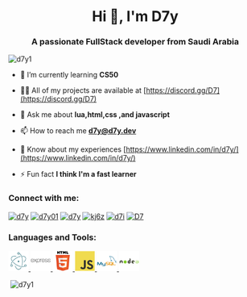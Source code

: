 <h1 align="center">Hi 👋, I'm D7y</h1>
<h3 align="center">A passionate FullStack developer from Saudi Arabia</h3>

<p align="left"> <img src="https://visitor-badge.laobi.icu/badge?page_id=D7y1.D7y1&right_color=darkred" alt="d7y1" /> </p>

- 🌱 I’m currently learning **CS50**

- 👨‍💻 All of my projects are available at [https://discord.gg/D7](https://discord.gg/D7)

- 💬 Ask me about **lua,html,css ,and javascript**

- 📫 How to reach me **d7y@d7y.dev**

- 📄 Know about my experiences [https://www.linkedin.com/in/d7y/](https://www.linkedin.com/in/d7y/)

- ⚡ Fun fact **I think I'm a fast learner**

<h3 align="left">Connect with me:</h3>
<p align="left">
<a href="https://dev.to/d7y" target="blank"><img align="center" src="https://raw.githubusercontent.com/rahuldkjain/github-profile-readme-generator/master/src/images/icons/Social/devto.svg" alt="d7y" height="30" width="40" /></a>
<a href="https://twitter.com/d7y01" target="blank"><img align="center" src="https://raw.githubusercontent.com/rahuldkjain/github-profile-readme-generator/master/src/images/icons/Social/twitter.svg" alt="d7y01" height="30" width="40" /></a>
<a href="https://linkedin.com/in/d7y" target="blank"><img align="center" src="https://raw.githubusercontent.com/rahuldkjain/github-profile-readme-generator/master/src/images/icons/Social/linked-in-alt.svg" alt="d7y" height="30" width="40" /></a>
<a href="https://instagram.com/kj6z" target="blank"><img align="center" src="https://raw.githubusercontent.com/rahuldkjain/github-profile-readme-generator/master/src/images/icons/Social/instagram.svg" alt="kj6z" height="30" width="40" /></a>
<a href="https://www.youtube.com/channel/UC7eBnj2Wq9vNx4nDTHVVShw" target="blank"><img align="center" src="https://raw.githubusercontent.com/rahuldkjain/github-profile-readme-generator/master/src/images/icons/Social/youtube.svg" alt="d7i" height="30" width="40" /></a>
<a href="https://discord.gg/D7" target="blank"><img align="center" src="https://raw.githubusercontent.com/rahuldkjain/github-profile-readme-generator/master/src/images/icons/Social/discord.svg" alt="D7" height="30" width="40" /></a>
</p>

<h3 align="left">Languages and Tools:</h3>
<p align="left"> <a href="https://www.electronjs.org" target="_blank" rel="noreferrer"> <img src="https://raw.githubusercontent.com/devicons/devicon/master/icons/electron/electron-original.svg" alt="electron" width="40" height="40"/> </a> <a href="https://expressjs.com" target="_blank" rel="noreferrer"> <img src="https://raw.githubusercontent.com/devicons/devicon/master/icons/express/express-original-wordmark.svg" alt="express" width="40" height="40"/> </a> <a href="https://www.w3.org/html/" target="_blank" rel="noreferrer"> <img src="https://raw.githubusercontent.com/devicons/devicon/master/icons/html5/html5-original-wordmark.svg" alt="html5" width="40" height="40"/> </a> <a href="https://developer.mozilla.org/en-US/docs/Web/JavaScript" target="_blank" rel="noreferrer"> <img src="https://raw.githubusercontent.com/devicons/devicon/master/icons/javascript/javascript-original.svg" alt="javascript" width="40" height="40"/> </a> <a href="https://www.mysql.com/" target="_blank" rel="noreferrer"> <img src="https://raw.githubusercontent.com/devicons/devicon/master/icons/mysql/mysql-original-wordmark.svg" alt="mysql" width="40" height="40"/> </a> <a href="https://nodejs.org" target="_blank" rel="noreferrer"> <img src="https://raw.githubusercontent.com/devicons/devicon/master/icons/nodejs/nodejs-original-wordmark.svg" alt="nodejs" width="40" height="40"/> </a> </p>

<p>&nbsp;<img align="center" src="https://github-readme-stats.vercel.app/api?username=d7y1&show_icons=true&theme=dark&title_color=970202&text_color=c0b9b9&hide_border=true&locale=en" alt="d7y1" /></p>
